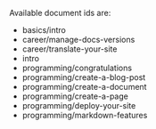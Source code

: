 Available document ids are:
- basics/intro
- career/manage-docs-versions
- career/translate-your-site
- intro
- programming/congratulations
- programming/create-a-blog-post
- programming/create-a-document
- programming/create-a-page
- programming/deploy-your-site
- programming/markdown-features


